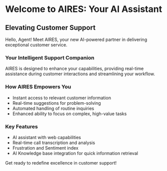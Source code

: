 # Welcome to AIRES: Your AI Assistant

## Elevating Customer Support

Hello, Agent! Meet AIRES, your new AI-powered partner in delivering exceptional customer service.

### Your Intelligent Support Companion

AIRES is designed to enhance your capabilities, providing real-time assistance during customer interactions and streamlining your workflow.

### How AIRES Empowers You

- Instant access to relevant customer information
- Real-time suggestions for problem-solving
- Automated handling of routine inquiries
- Enhanced ability to focus on complex, high-value tasks

### Key Features

- AI assistant with web capabilities
- Real-time call transcription and analysis
- Frustration and Sentiment index
- AI Knowledge base integration for quick information retrieval


Get ready to redefine excellence in customer support!